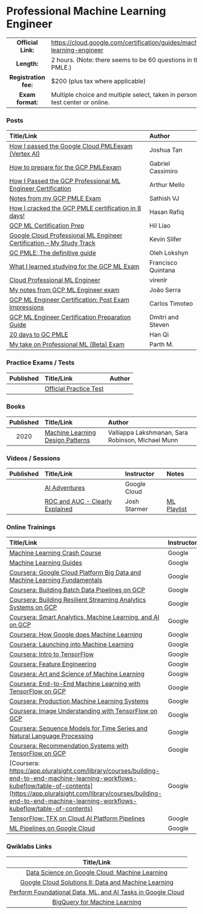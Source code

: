 # Professional Machine Learning Engineer

| | | |
| :---:         |     :---      |          :--- |
| **Official Link:** | https://cloud.google.com/certification/guides/machine-learning-engineer | 
| **Length:** | 2 hours. (Note: there seems to be 60 questions in the PMLE.) | 
| **Registration fee:** | $200 (plus tax where applicable) | 
| **Exam format:** | Multiple choice and multiple select, taken in person at a test center or online. | 

### Posts
| Title/Link | Author |
|    :---      |          :--- |
| [How I passed the Google Cloud PMLEexam (Vertex AI)](https://medium.com/@joshcx/how-i-passed-the-google-cloud-professional-machine-learning-engineer-exam-vertex-ai-484c7863bbac) | Joshua Tan |
| [How to prepare for the GCP PMLEexam](https://towardsdatascience.com/how-to-prepare-for-the-gcp-professional-machine-learning-engineer-exam-b1c59967355f) | Gabriel Cassimiro |
| [How I Passed the GCP Professional ML Engineer Certification](https://towardsdatascience.com/how-i-passed-the-gcp-professional-ml-engineer-certification-47104f40bec5) | Arthur Mello |
|   [Notes from my GCP PMLE Exam](https://sathishvj.medium.com/notes-from-my-google-cloud-professional-machine-learning-engineer-certification-exam-2110998db0f5) | Sathish VJ |
|  [How I cracked the GCP PMLE certification in 8 days!](https://ml-rafiqhasan.medium.com/how-i-cracked-the-gcp-professional-ml-engineer-certification-in-8-days-f341cf0bc5a0) | Hasan Rafiq |
|   [GCP ML Certification Prep](https://hilliao.medium.com/google-cloud-professional-machine-learning-engineer-certification-preparation-guide-22a58a6610c9) | Hil Liao|
|   [Google Cloud Professional ML Engineer Certification – My Study Track](https://kevinslifer.com/2020/12/02/google-cloud-professional-ml-engineer-certification-my-study-track/) | Kevin Slifer |
|   [GC PMLE: The definitive guide](https://towardsdatascience.com/google-professional-machine-learning-engineer-exam-what-to-expect-f1188e356046) | Oleh Lokshyn |
|   [What I learned studying for the GCP ML Exam](https://www.jellyfish.com/en-us/training/blog/studying-for-the-gcp-machine-learning-exam) | Francisco Quintana |
|   [Cloud Professional ML Engineer](https://virenlr.com/2020/10/my-journey-with-ml-part-3-cloud-professional-ml-engineer/) | virenlr |
|  [My notes from GCP ML Engineer exam](https://medium.com/@jmoniz0/my-notes-on-google-cloud-machine-learning-engineer-exam-280eab80f8ab) | João Serra |
|   [GCP ML Engineer Certification: Post Exam Impressions](https://www.linkedin.com/pulse/google-cloud-professional-machine-learning-engineer-post-timoteo/) | Carlos Timoteo |
|   [GCP ML Engineer Certification Preparation Guide](https://deploy.live/blog/google-cloud-professional-machine-learning-engineer-certification-preparation-guide/) | Dmitri and Steven |
|   [20 days to GC PMLE](https://towardsdatascience.com/20-days-to-google-cloud-professional-machine-learning-engineer-exam-beta-b48909499942) | Han Qi |
|   [My take on Professional ML (Beta) Exam](https://www.linkedin.com/pulse/my-take-professional-machine-learning-engineerbeta-exam-parth-mehta/) | Parth M. |

### Practice Exams / Tests
| Published | Title/Link | Author |
| :---:         |     :---      |          :--- |
| | [Official Practice Test](https://cloud.google.com/certification/sample-questions/machine-learning-engineer) | |

### Books
| Published | Title/Link | Author |
| :---:         |     :---      |          :--- |
|  2020 | [Machine Learning Design Patterns](https://www.oreilly.com/library/view/machine-learning-design/9781098115777/) | Valliappa Lakshmanan, Sara Robinson, Michael Munn |

### Videos / Sessions
| Published | Title/Link | Instructor | Notes | 
| :---:         |     :---      |          :--- |          :--- | 
| | [AI Adventures](https://www.youtube.com/playlist?list=PLIivdWyY5sqJxnwJhe3etaK7utrBiPBQ2) | Google Cloud | |
| | [ROC and AUC - Clearly Explained](https://www.youtube.com/watch?v=4jRBRDbJemM) | Josh Starmer | [ML Playlist](https://www.youtube.com/playlist?list=PLblh5JKOoLUICTaGLRoHQDuF_7q2GfuJF) |

### Online Trainings
|  Title/Link | Instructor |
|     :---      |          :--- |
|  [Machine Learning Crash Course](https://developers.google.com/machine-learning/crash-course) | Google |
|  [Machine Learning Guides](https://developers.google.com/machine-learning/guides) | Google |
|  [Coursera: Google Cloud Platform Big Data and Machine Learning Fundamentals](https://www.coursera.org/learn/gcp-big-data-ml-fundamentals/home/welcome) | Google |
|  [Coursera: Building Batch Data Pipelines on GCP](https://www.coursera.org/learn/batch-data-pipelines-gcp/home/welcome) | Google |
|  [Coursera: Building Resilient Streaming Analytics Systems on GCP](https://www.coursera.org/learn/streaming-analytics-systems-gcp/home/welcome) | Google |
|  [Coursera: Smart Analytics, Machine Learning, and AI on GCP](https://www.coursera.org/learn/smart-analytics-machine-learning-ai-gcp/home/welcome) | Google |
| [Coursera: How Google does Machine Learning](https://www.coursera.org/learn/google-machine-learning?specialization=machine-learning-tensorflow-gcp) | Google |
|  [Coursera: Launching into Machine Learning](https://www.coursera.org/learn/launching-machine-learning?specialization=machine-learning-tensorflow-gcp) | Google |
|  [Coursera: Intro to TensorFlow](https://www.coursera.org/learn/intro-tensorflow?specialization=machine-learning-tensorflow-gcp) | Google |
| [Coursera: Feature Engineering](https://www.coursera.org/learn/feature-engineering?specialization=machine-learning-tensorflow-gcp) | Google |
|  [Coursera: Art and Science of Machine Learning](https://www.coursera.org/learn/art-science-ml) | Google |
|  [Coursera: End-to-End Machine Learning with TensorFlow on GCP](https://www.coursera.org/learn/end-to-end-ml-tensorflow-gcp?specialization=advanced-machine-learning-tensorflow-gcp) | Google |
|  [Coursera: Production Machine Learning Systems](https://www.coursera.org/learn/gcp-production-ml-systems?specialization=advanced-machine-learning-tensorflow-gcp) | Google |
|  [Coursera: Image Understanding with TensorFlow on GCP](https://www.coursera.org/learn/image-understanding-tensorflow-gcp?specialization=advanced-machine-learning-tensorflow-gcp) | Google |
|  [Coursera: Sequence Models for Time Series and Natural Language Processing](https://www.coursera.org/learn/sequence-models-tensorflow-gcp?specialization=advanced-machine-learning-tensorflow-gcp) | Google |
|  [Coursera: Recommendation Systems with TensorFlow on GCP](https://www.coursera.org/learn/recommendation-models-gcp) | Google |
|  [Coursera: https://app.pluralsight.com/library/courses/building-end-to-end-machine-learning-workflows-kubeflow/table-of-contents](https://app.pluralsight.com/library/courses/building-end-to-end-machine-learning-workflows-kubeflow/table-of-contents) | Google |
|  [TensorFlow: TFX on Cloud AI Platform Pipelines](https://www.tensorflow.org/tfx/tutorials/tfx/cloud-ai-platform-pipelines) | Google |
|  [ML Pipelines on Google Cloud](https://www.coursera.org/learn/ml-pipelines-google-cloud) | Google |

### Qwiklabs Links
|  Title/Link  |
| :---:         |
| [Data Science on Google Cloud: Machine Learning](https://google.qwiklabs.com/quests/50) |
| [Google Cloud Solutions II: Data and Machine Learning](https://google.qwiklabs.com/quests/38) |
| [Perform Foundational Data, ML, and AI Tasks in Google Cloud](https://google.qwiklabs.com/quests/117) |
| [BigQuery for Machine Learning](https://google.qwiklabs.com/quests/71) |

